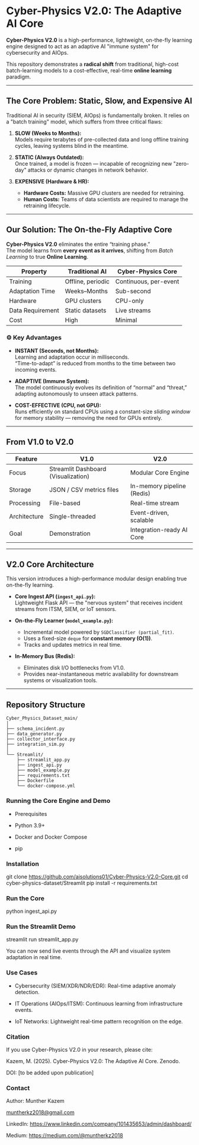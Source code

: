 # Cyber-Physics V2.0: The Adaptive AI Core

**Cyber-Physics V2.0** is a high-performance, lightweight, on-the-fly learning engine designed to act as an adaptive AI "immune system" for cybersecurity and AIOps.

This repository demonstrates a **radical shift** from traditional, high-cost batch-learning models to a cost-effective, real-time **online learning** paradigm.

---

## The Core Problem: Static, Slow, and Expensive AI

Traditional AI in security (SIEM, AIOps) is fundamentally broken. It relies on a "batch training" model, which suffers from three critical flaws:

1. **SLOW (Weeks to Months):**  
   Models require terabytes of pre-collected data and long offline training cycles, leaving systems blind in the meantime.

2. **STATIC (Always Outdated):**  
   Once trained, a model is frozen — incapable of recognizing new "zero-day" attacks or dynamic changes in network behavior.

3. **EXPENSIVE (Hardware & HR):**  
   - **Hardware Costs:** Massive GPU clusters are needed for retraining.  
   - **Human Costs:** Teams of data scientists are required to manage the retraining lifecycle.

---

## Our Solution: The On-the-Fly Adaptive Core

**Cyber-Physics V2.0** eliminates the entire “training phase.”  
The model learns from **every event as it arrives**, shifting from *Batch Learning* to true **Online Learning**.

| Property | Traditional AI | Cyber-Physics Core |
|-----------|----------------|--------------------|
| Training | Offline, periodic | Continuous, per-event |
| Adaptation Time | Weeks–Months | Sub-second |
| Hardware | GPU clusters | CPU-only |
| Data Requirement | Static datasets | Live streams |
| Cost | High | Minimal |

### ⚙️ Key Advantages

- **INSTANT (Seconds, not Months):**  
  Learning and adaptation occur in milliseconds.  
  “Time-to-adapt” is reduced from months to the time between two incoming events.

- **ADAPTIVE (Immune System):**  
  The model continuously evolves its definition of “normal” and “threat,” adapting autonomously to unseen attack patterns.

- **COST-EFFECTIVE (CPU, not GPU):**  
  Runs efficiently on standard CPUs using a constant-size *sliding window* for memory stability — removing the need for GPUs entirely.

---

## From V1.0 to V2.0

| Feature | V1.0 | V2.0 |
|----------|------|------|
| Focus | Streamlit Dashboard (Visualization) | Modular Core Engine |
| Storage | JSON / CSV metrics files | In-memory pipeline (Redis) |
| Processing | File-based | Real-time stream |
| Architecture | Single-threaded | Event-driven, scalable |
| Goal | Demonstration | Integration-ready AI Core |

---

## V2.0 Core Architecture

This version introduces a high-performance modular design enabling true on-the-fly learning.

* **Core Ingest API (`ingest_api.py`):**  
  Lightweight Flask API — the "nervous system" that receives incident streams from ITSM, SIEM, or IoT sensors.

* **On-the-Fly Learner (`model_example.py`):**  
  - Incremental model powered by `SGDClassifier (partial_fit)`.  
  - Uses a fixed-size `deque` for **constant memory (O(1))**.  
  - Tracks and updates metrics in real time.

* **In-Memory Bus (Redis):**  
  - Eliminates disk I/O bottlenecks from V1.0.  
  - Provides near-instantaneous metric availability for downstream systems or visualization tools.

---

## Repository Structure

```text
Cyber_Physics_Dataset_main/
│
├── schema_incident.py
├── data_generator.py
├── collector_interface.py
├── integration_sim.py
│
└── Streamlit/
    ├── streamlit_app.py
    ├── ingest_api.py
    ├── model_example.py
    ├── requirements.txt
    ├── Dockerfile
    └── docker-compose.yml
```
### Running the Core Engine and Demo

- Prerequisites
  
- Python 3.9+
  
- Docker and Docker Compose
  
- pip

### Installation 
git clone https://github.com/aisolutions01/Cyber-Physics-V2.0-Core.git
cd cyber-physics-dataset/Streamlit
pip install -r requirements.txt

### Run the Core

python ingest_api.py

### Run the Streamlit Demo

streamlit run streamlit_app.py

You can now send live events through the API and visualize system adaptation in real time.

### Use Cases

- Cybersecurity (SIEM/XDR/NDR/EDR): Real-time adaptive anomaly detection.

- IT Operations (AIOps/ITSM): Continuous learning from infrastructure events.

- IoT Networks: Lightweight real-time pattern recognition on the edge.

### Citation

If you use Cyber-Physics V2.0 in your research, please cite:

Kazem, M. (2025). Cyber-Physics V2.0: The Adaptive AI Core. Zenodo.

DOI: [to be added upon publication]

### Contact

Author: Munther Kazem

muntherkz2018@gmail.com

LinkedIn: https://www.linkedin.com/company/101435653/admin/dashboard/

Medium: https://medium.com/@muntherkz2018
